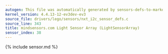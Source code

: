 ```yaml
---
autogen: This file was automatically generated by sensors-defs-to-markdown.py
kernel_version: 4.4.13-12-ev3dev-ev3
source_file: drivers/lego/sensors/nxt_i2c_sensor_defs.c
source_line: 343
title: mindsensors.com Light Sensor Array (LightSensorArray)
sensor_index: 38
---
```


{% include sensor.md %}
